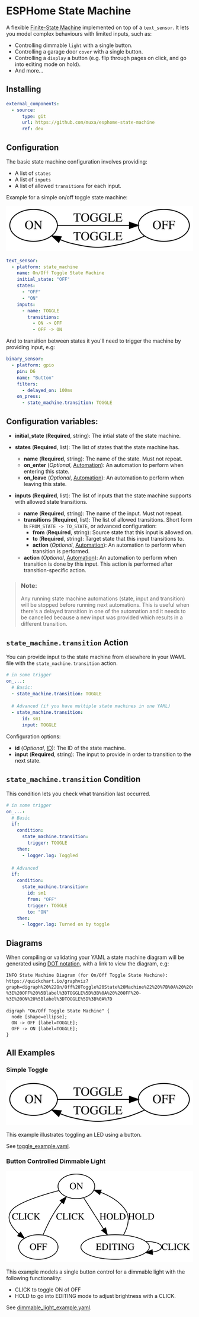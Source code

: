 # ESPHome State Machine
A flexible [Finite-State Machine](https://en.wikipedia.org/wiki/Finite-state_machine) implemented on top of a `text_sensor`. It lets you model complex behaviours with limited inputs, such as:

* Controlling dimmable `light` with a single button.
* Controlling a garage door `cover` with a single button.
* Controlling a `display` a button (e.g. flip through pages on click, and go into editing mode on hold).
* And more...

## Installing

```yaml
external_components:
  - source:
      type: git
      url: https://github.com/muxa/esphome-state-machine
      ref: dev
```

## Configuration

The basic state machine configuration involves providing:

* A list of `states`
* A list of `inputs`
* A list of allowed `transitions` for each input.

Example for a simple on/off toggle state machine:

![Toggle State Machine Diagram](images/state-machine-toggle.svg)

```yaml
text_sensor:
  - platform: state_machine
    name: On/Off Toggle State Machine
    initial_state: "OFF"
    states:
      - "OFF"
      - "ON"
    inputs:
      - name: TOGGLE
        transitions:
          - ON -> OFF
          - OFF -> ON
```

And to transition between states it you'll need to trigger the machine by providing input, e.g:

```yaml
binary_sensor:
  - platform: gpio
    pin: D6
    name: "Button"
    filters:
      - delayed_on: 100ms
    on_press:
      - state_machine.transition: TOGGLE
```

## Configuration variables:

* **initial_state** (**Required**, string): The intial state of the state machine.
* **states** (**Required**, list): The list of states that the state machine has.

  * **name** (**Required**, string): The name of the state. Must not repeat.
  * **on_enter** (*Optional*, [Automation](https://esphome.io/guides/automations.html#automation)): An automation to perform when entering this state. 
  * **on_leave** (*Optional*, [Automation](https://esphome.io/guides/automations.html#automation)): An automation to perform when leaving this state. 

* **inputs** (**Required**, list): The list of inputs that the state machine supports with allowed state transitions.

  * **name** (**Required**, string): The name of the input. Must not repeat.
  * **transitions** (**Required**, list): The list of allowed transitions. Short form is `FROM_STATE -> TO_STATE`, or advanced configuration:
    * **from** (**Required**, string): Source state that this input is allowed on.
    * **to** (**Required**, string): Target state that this input transitions to.
    * **action** (*Optional*, [Automation](https://esphome.io/guides/automations.html#automation)): An automation to perform when transition is performed. 
  * **action** (*Optional*, [Automation](https://esphome.io/guides/automations.html#automation)): An automation to perform when transition is done by this input. This action is performed after transition-specific action. 

> ### Note:
>
> Any running state machine automations (state, input and transition) will be stopped before running next automations. This is useful when there's a delayed transition in one of the automation and it needs to be cancelled because a new input was provided which results in a different transition. 

## `state_machine.transition` Action

You can provide input to the state machine from elsewhere in your WAML file with the `state_machine.transition` action.
```yaml
# in some trigger
on_...:
  # Basic:
  - state_machine.transition: TOGGLE

  # Advanced (if you have multiple state machines in one YAML)
  - state_machine.transition:
      id: sm1
      input: TOGGLE
```

Configuration options:

* **id** (*Optional*, [ID](https://esphome.io/guides/configuration-types.html#config-id)): The ID of the state machine.
* **input** (**Required**, string): The input to provide in order to transition to the next state.

## `state_machine.transition` Condition

This condition lets you check what transition last occurred.

```yaml
# in some trigger
on_...:
  # Basic
  if:
    condition:
      state_machine.transition:
        trigger: TOGGLE
    then:
      - logger.log: Toggled

  # Advanced
  if:
    condition:
      state_machine.transition:
        id: sm1
        from: "OFF"
        trigger: TOGGLE
        to: "ON"
    then:
      - logger.log: Turned on by toggle
```

## Diagrams

When compiling or validating your YAML a state machine diagram will be generated using [DOT notation](https://en.wikipedia.org/wiki/DOT_(graph_description_language)), with a link to view the diagram, e.g:

```
INFO State Machine Diagram (for On/Off Toggle State Machine): https://quickchart.io/graphviz?graph=digraph%20%22On/Off%20Toggle%20State%20Machine%22%20%7B%0A%20%20node%20%5Bshape%3Dellipse%5D%3B%0A%20%20ON%20-%3E%20OFF%20%5Blabel%3DTOGGLE%5D%3B%0A%20%20OFF%20-%3E%20ON%20%5Blabel%3DTOGGLE%5D%3B%0A%7D

digraph "On/Off Toggle State Machine" {
  node [shape=ellipse];
  ON -> OFF [label=TOGGLE];
  OFF -> ON [label=TOGGLE];
}
```

## All Examples

### Simple Toggle

![Simple Toggle State Machine Diagram](images/state-machine-toggle.svg)

This example illustrates toggling an LED using a button.

See [toggle_example.yaml](toggle_example.yaml).

### Button Controlled Dimmable Light

![Button Controlled Dimmable Light State Machine Diagram](images/state-machine-brightness.svg)

This example models a single button control for a dimmable light with the following functionality:
* CLICK to toggle ON of OFF
* HOLD to go into EDITING mode to adjust brightness with a CLICK.

See [dimmable_light_example.yaml](dimmable_light_example.yaml).

